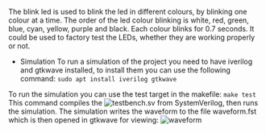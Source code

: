 The blink led is used to blink the led in different colours, by blinking one colour at a time.
The order of the led colour blinking is white, red, green, blue, cyan, yellow, purple and black. Each colour blinks for 0.7 seconds.
It could be used to factory test the LEDs, whether they are working properly or not.

* Simulation
To run a simulation of the project you need to have iverilog and gtkwave installed, to install them you can use the following command:
```sudo apt install iverilog gtkwave```

To run the simulation you can use the test target in the makefile:
```make test```
This command compiles the ![testbench.sv](testbench.sv) from SystemVerilog, then runs the simulation. The simulation writes the waveform to the file waveform.fst which is then opened in gtkwave for viewing:
![waveform](waveform.png)

